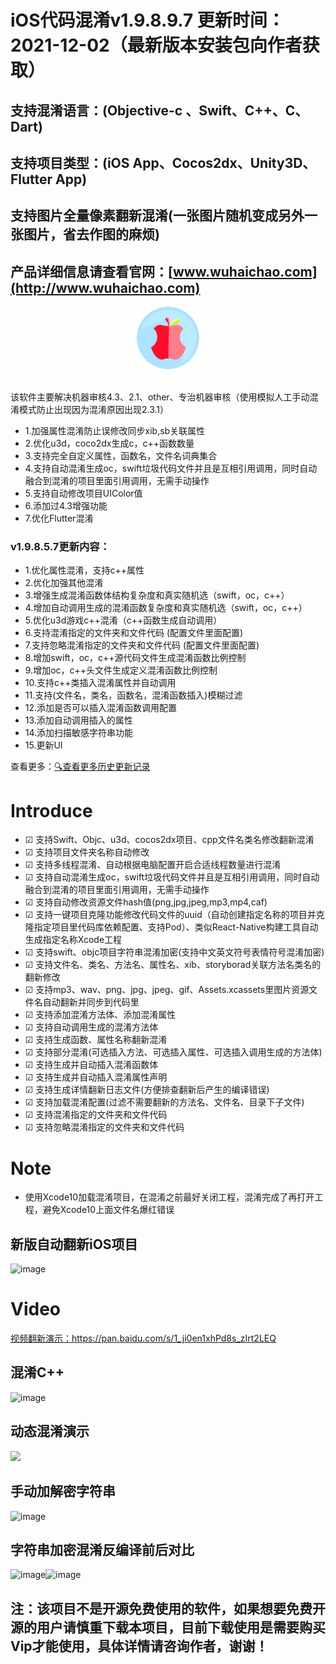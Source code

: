 <!--
 * @Author: whc
 * @Date: 2019-02-23 09:39:29
 * @LastEditTime: 2019-10-20 16:37:39
 -->

# iOS代码混淆v1.9.8.9.7 更新时间：2021-12-02（最新版本安装包向作者获取）

## 支持混淆语言：(Objective-c 、Swift、C++、C、Dart)
## 支持项目类型：(iOS App、Cocos2dx、Unity3D、Flutter App)
## 支持图片全量像素翻新混淆(一张图片随机变成另外一张图片，省去作图的麻烦)
## 产品详细信息请查看官网：[www.wuhaichao.com](http://www.wuhaichao.com)

<div align=center><img src="https://github.com/netyouli/WHC_ConfuseSoftware/blob/master/ConfuseSoftware/logo.png" width = "100" height = "100"/></div></br>

该软件主要解决机器审核4.3、2.1、other、专治机器审核（使用模拟人工手动混淆模式防止出现因为混淆原因出现2.3.1）

- 1.加强属性混淆防止误修改同步xib,sb关联属性
- 2.优化u3d，coco2dx生成c，c++函数数量
- 3.支持完全自定义属性，函数名，文件名词典集合
- 4.支持自动混淆生成oc，swift垃圾代码文件并且是互相引用调用，同时自动融合到混淆的项目里面引用调用，无需手动操作
- 5.支持自动修改项目UIColor值
- 6.添加过4.3增强功能
- 7.优化Flutter混淆


### v1.9.8.5.7更新内容：
- 1.优化属性混淆，支持c++属性
- 2.优化加强其他混淆
- 3.增强生成混淆函数体结构复杂度和真实随机选（swift，oc，c++）
- 4.增加自动调用生成的混淆函数复杂度和真实随机选（swift，oc，c++）
- 5.优化u3d游戏c++混淆（c++函数生成自动调用）
- 6.支持混淆指定的文件夹和文件代码 (配置文件里面配置)
- 7.支持忽略混淆指定的文件夹和文件代码 (配置文件里面配置)
- 8.增加swift，oc，c++源代码文件生成混淆函数比例控制
- 9.增加oc，c++头文件生成定义混淆函数比例控制
- 10.支持c++类插入混淆属性并自动调用
- 11.支持(文件名，类名，函数名，混淆函数插入)模糊过滤
- 12.添加是否可以插入混淆函数调用配置
- 13.添加自动调用插入的属性
- 14.添加扫描敏感字符串功能
- 15.更新UI



查看更多：[🔍查看更多历史更新记录](https://github.com/netyouli/WHC_ConfuseSoftware/blob/master/history_readme.md)

Introduce
==============
-  ☑ 支持Swift、Objc、u3d、cocos2dx项目、cpp文件名类名修改翻新混淆
-  ☑ 支持项目文件夹名称自动修改
-  ☑ 支持多线程混淆、自动根据电脑配置开启合适线程数量进行混淆
-  ☑ 支持自动混淆生成oc，swift垃圾代码文件并且是互相引用调用，同时自动融合到混淆的项目里面引用调用，无需手动操作
-  ☑ 支持自动修改资源文件hash值(png,jpg,jpeg,mp3,mp4,caf)
-  ☑ 支持一键项目克隆功能修改代码文件的uuid（自动创建指定名称的项目并克隆指定项目里代码库依赖配置、支持Pod）、类似React-Native构建工具自动生成指定名称Xcode工程
-  ☑ 支持swift、objc项目字符串混淆加密(支持中文英文符号表情符号混淆加密)
-  ☑ 支持文件名、类名、方法名、属性名、xib、storyborad关联方法名类名的翻新修改
-  ☑ 支持mp3、wav、png、jpg、jpeg、gif、Assets.xcassets里图片资源文件名自动翻新并同步到代码里
-  ☑ 支持添加混淆方法体、添加混淆属性
-  ☑ 支持自动调用生成的混淆方法体
-  ☑ 支持生成函数、属性名称翻新混淆
-  ☑ 支持部分混淆(可选插入方法、可选插入属性、可选插入调用生成的方法体)
-  ☑ 支持生成并自动插入混淆函数体
-  ☑ 支持生成并自动插入混淆属性声明
-  ☑ 支持生成详情翻新日志文件(方便排查翻新后产生的编译错误)
-  ☑ 支持加载混淆配置(过滤不需要翻新的方法名、文件名、目录下子文件)
-  ☑ 支持混淆指定的文件夹和文件代码
-  ☑ 支持忽略混淆指定的文件夹和文件代码


Note
==============
- 使用Xcode10加载混淆项目，在混淆之前最好关闭工程，混淆完成了再打开工程，避免Xcode10上面文件名爆红错误


## 新版自动翻新iOS项目
![image](https://github.com/netyouli/WHC_ConfuseSoftware/blob/master/ConfuseSoftware/ui.png)

Video
==============
[视频翻新演示：](video)https://pan.baidu.com/s/1_ji0en1xhPd8s_zIrt2LEQ

## 混淆C++
![image](https://github.com/netyouli/WHC_ConfuseSoftware/blob/master/ConfuseSoftware/cpp.png)

## 动态混淆演示
![](https://github.com/netyouli/WHC_ConfuseSoftware/blob/master/ConfuseSoftware/demo.gif)

## 手动加解密字符串
![image](https://github.com/netyouli/WHC_ConfuseSoftware/blob/master/ConfuseSoftware/字符串加密.png)

## 字符串加密混淆反编译前后对比
![image](https://github.com/netyouli/WHC_ConfuseSoftware/blob/master/ConfuseSoftware/1.png)![image](https://github.com/netyouli/WHC_ConfuseSoftware/blob/master/ConfuseSoftware/2.png)

## 注：该项目不是开源免费使用的软件，如果想要免费开源的用户请慎重下载本项目，目前下载使用是需要购买Vip才能使用，具体详情请咨询作者，谢谢！
